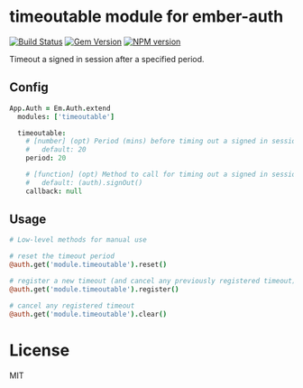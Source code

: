 # timeoutable module for ember-auth

[![Build Status](https://secure.travis-ci.org/heartsentwined/ember-auth-module-timeoutable.png)](http://travis-ci.org/heartsentwined/ember-auth-module-timeoutable)
[![Gem Version](https://badge.fury.io/rb/ember-auth-module-timeoutable-source.png)](http://badge.fury.io/rb/ember-auth-module-timeoutable-source)
[![NPM version](https://badge.fury.io/js/ember-auth-module-timeoutable.png)](http://badge.fury.io/js/ember-auth-module-timeoutable)

Timeout a signed in session after a specified period.

## Config

```coffeescript
App.Auth = Em.Auth.extend
  modules: ['timeoutable']

  timeoutable:
    # [number] (opt) Period (mins) before timing out a signed in session;
    #   default: 20
    period: 20

    # [function] (opt) Method to call for timing out a signed in session;
    #   default: (auth).signOut()
    callback: null
```

## Usage

```coffeescript
# Low-level methods for manual use

# reset the timeout period
@auth.get('module.timeoutable').reset()

# register a new timeout (and cancel any previously registered timeout)
@auth.get('module.timeoutable').register()

# cancel any registered timeout
@auth.get('module.timeoutable').clear()
```

License
=======

MIT
